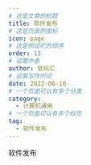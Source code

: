 ```yaml
---
# 这是文章的标题
title: 软件发布
# 这是页面的图标
icon: page
# 这是侧边栏的顺序
order: 13
# 设置作者
author: 低码汇
# 设置写作时间
date: 2022-06-10
# 一个页面可以有多个分类
category:
  - 计算机通用
# 一个页面可以有多个标签
tag:
  - 软件发布
---
```

软件发布
